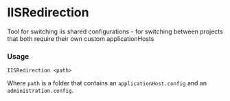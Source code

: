 IISRedirection
==============

Tool for switching iis shared configurations - for switching between projects that both require their own custom applicationHosts

### Usage

```
IISRedirection <path>
```

Where `path` is a folder that contains an `applicationHost.config` and an `administration.config`.
